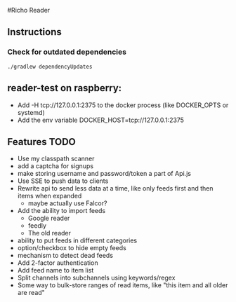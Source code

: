#Richo Reader

## Instructions

### Check for outdated dependencies
    ./gradlew dependencyUpdates

## reader-test on raspberry:
* Add -H tcp://127.0.0.1:2375 to the docker process (like DOCKER_OPTS or systemd)
* Add the env variable DOCKER_HOST=tcp://127.0.0.1:2375

## Features TODO
* Use my classpath scanner
* add a captcha for signups
* make storing username and password/token a part of Api.js
* Use SSE to push data to clients
* Rewrite api to send less data at a time, like only feeds first and then items when expanded
    * maybe actually use Falcor?
* Add the ability to import feeds
    * Google reader
    * feedly
    * The old reader
* ability to put feeds in different categories
* option/checkbox to hide empty feeds
* mechanism to detect dead feeds
* Add 2-factor authentication
* Add feed name to item list
* Split channels into subchannels using keywords/regex
* Some way to bulk-store ranges of read items, like "this item and all older are read"

